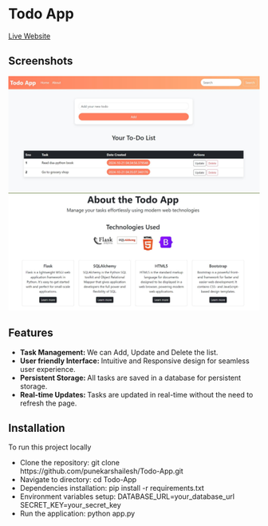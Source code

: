 <h1>Todo App</h1>
<a href="https://todo-app-uxfn.onrender.com">Live Website</a>
<p>
  
<h2>Screenshots</h2>
  <img src="/screenshots/screenshot1.jpg">
  <img src="/screenshots/screenshot2.jpg">
</p>
<p>
<h2>Features</h2>
  <ul>
    <li><b>Task Management: </b>We can Add, Update and Delete the list.</li>
    <li><b>User friendly Interface: </b>Intuitive and Responsive design for seamless user experience.</li>
    <li><b>Persistent Storage: </b>All tasks are saved in a database for persistent storage.
    <li><b>Real-time Updates: </b>Tasks are updated in real-time without the need to refresh the page.</li>
    
  </ul>
</p>

<p>
  <h2>Installation</h2>
  To run this project locally 
  <ul>
    <li>Clone the repository: git clone https://github.com/punekarshailesh/Todo-App.git</li>
<li>Navigate to directory: cd Todo-App </li>
<li>Dependencies installation: pip install -r requirements.txt</li>
<li>Environment variables setup: 
  DATABASE_URL=your_database_url
  SECRET_KEY=your_secret_key
</li>
<li>
  Run the application:
    python app.py
</li>
    
  </ul>
  
</p>
